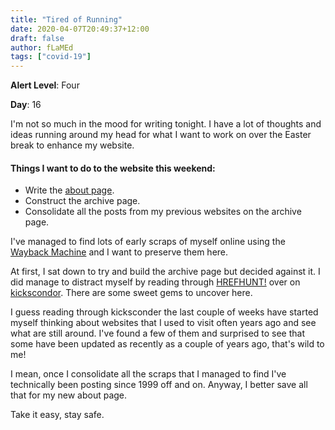 ```yaml
---
title: "Tired of Running"
date: 2020-04-07T20:49:37+12:00
draft: false
author: fLaMEd
tags: ["covid-19"]
---
```


**Alert Level**: Four

**Day**: 16

I'm not so much in the mood for writing tonight. I have a lot of thoughts and ideas running around my head for what I want to work on over the Easter break to enhance my website.

#### Things I want to do to the website this weekend:
* Write the [about page](/about/).
* Construct the archive page.
* Consolidate all the posts from my previous websites on the archive page.

I've managed to find lots of early scraps of myself online using the [Wayback Machine](https://web.archive.org/) and I want to preserve them here.

At first, I sat down to try and build the archive page but decided against it. I did manage to distract myself by reading through [HREFHUNT!](https://www.kickscondor.com/hrefhunt/) over on [kickscondor](https://kickscondor.com). There are some sweet gems to uncover here.

I guess reading through kicksconder the last couple of weeks have started myself thinking about websites that I used to visit often years ago and see what are still around. I've found a few of them and surprised to see that some have been updated as recently as a couple of years ago, that's wild to me!

I mean, once I consolidate all the scraps that I managed to find I've technically been posting since 1999 off and on. Anyway, I better save all that for my new about page. 

Take it easy, stay safe. 
